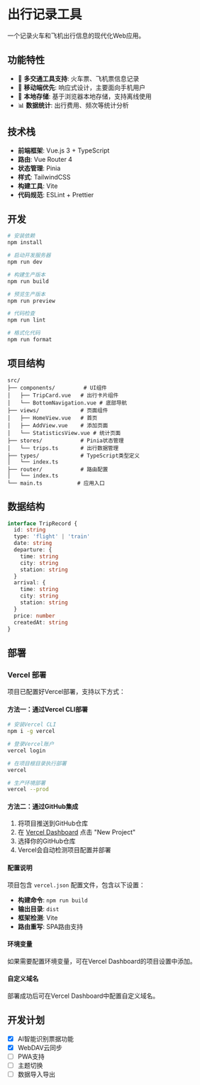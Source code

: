 # 出行记录工具

一个记录火车和飞机出行信息的现代化Web应用。

## 功能特性

- 🚄 **多交通工具支持**: 火车票、飞机票信息记录
- 📱 **移动端优先**: 响应式设计，主要面向手机用户
- 💾 **本地存储**: 基于浏览器本地存储，支持离线使用
- 📊 **数据统计**: 出行费用、频次等统计分析

## 技术栈

- **前端框架**: Vue.js 3 + TypeScript
- **路由**: Vue Router 4
- **状态管理**: Pinia
- **样式**: TailwindCSS
- **构建工具**: Vite
- **代码规范**: ESLint + Prettier

## 开发

```bash
# 安装依赖
npm install

# 启动开发服务器
npm run dev

# 构建生产版本
npm run build

# 预览生产版本
npm run preview

# 代码检查
npm run lint

# 格式化代码
npm run format
```

## 项目结构

```
src/
├── components/         # UI组件
│   ├── TripCard.vue   # 出行卡片组件
│   └── BottomNavigation.vue # 底部导航
├── views/             # 页面组件
│   ├── HomeView.vue   # 首页
│   ├── AddView.vue    # 添加页面
│   └── StatisticsView.vue # 统计页面
├── stores/            # Pinia状态管理
│   └── trips.ts       # 出行数据管理
├── types/             # TypeScript类型定义
│   └── index.ts
├── router/            # 路由配置
│   └── index.ts
└── main.ts           # 应用入口
```

## 数据结构

```typescript
interface TripRecord {
  id: string
  type: 'flight' | 'train'
  date: string
  departure: {
    time: string
    city: string
    station: string
  }
  arrival: {
    time: string
    city: string
    station: string
  }
  price: number
  createdAt: string
}
```

## 部署

### Vercel 部署

项目已配置好Vercel部署，支持以下方式：

#### 方法一：通过Vercel CLI部署

```bash
# 安装Vercel CLI
npm i -g vercel

# 登录Vercel账户
vercel login

# 在项目根目录执行部署
vercel

# 生产环境部署
vercel --prod
```

#### 方法二：通过GitHub集成

1. 将项目推送到GitHub仓库
2. 在 [Vercel Dashboard](https://vercel.com/dashboard) 点击 "New Project"
3. 选择你的GitHub仓库
4. Vercel会自动检测项目配置并部署

#### 配置说明

项目包含 `vercel.json` 配置文件，包含以下设置：
- **构建命令**: `npm run build`
- **输出目录**: `dist`
- **框架检测**: Vite
- **路由重写**: SPA路由支持

#### 环境变量

如果需要配置环境变量，可在Vercel Dashboard的项目设置中添加。

#### 自定义域名

部署成功后可在Vercel Dashboard中配置自定义域名。

## 开发计划

- [x] AI智能识别票据功能
- [x] WebDAV云同步
- [ ] PWA支持
- [ ] 主题切换
- [ ] 数据导入导出